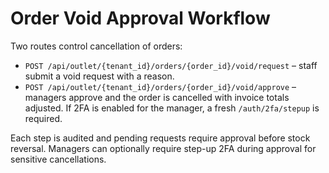 # Order Void Approval Workflow

Two routes control cancellation of orders:

- `POST /api/outlet/{tenant_id}/orders/{order_id}/void/request` – staff submit a void request with a reason.
- `POST /api/outlet/{tenant_id}/orders/{order_id}/void/approve` – managers approve and the order is cancelled with invoice totals adjusted. If 2FA is enabled for the manager, a fresh `/auth/2fa/stepup` is required.

Each step is audited and pending requests require approval before stock reversal.
Managers can optionally require step-up 2FA during approval for sensitive cancellations.
